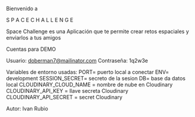 Bienvenido a

S P A C E C H A L L E N G E

Space Challenge  es una Aplicación que te permite crear retos espaciales y enviarlos a tus amigos

Cuentas para DEMO

Usuario: doberman7@mailinator.com
Contraseña: 1q2w3e

Variables de entorno usadas:
PORT= puerto local a conectar
ENV= development
SESSION_SECRET= secreto de la sesion
DB= base da datos local
CLOUDINARY_CLOUD_NAME = nombre de nube en Cloudinary
CLOUDINARY_API_KEY = llave secreta Cloudinary
CLOUDINARY_API_SECRET = secret Cloudinary

Autor:
Ivan Rubio
